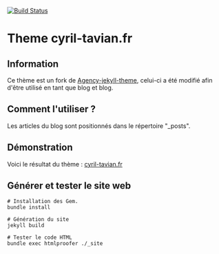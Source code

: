 [![Build Status](https://travis-ci.org/ctavian/cyril-tavian.fr.svg?branch=master)](https://travis-ci.org/ctavian/cyril-tavian.fr)

# Theme cyril-tavian.fr 

## Information 
Ce thème est un fork de [Agency-jekyll-theme](https://github.com/y7kim/agency-jekyll-theme), celui-ci a été modifié afin d'être utilisé en tant que blog et blog.

## Comment l'utiliser ? 
Les articles du blog sont positionnés dans le répertoire "_posts". 

## Démonstration
Voici le résultat du thème : [cyril-tavian.fr](https://cyril-tavian.fr)

## Générer et tester le site web
```
# Installation des Gem. 
bundle install 

# Génération du site
jekyll build

# Tester le code HTML 
bundle exec htmlproofer ./_site
```

